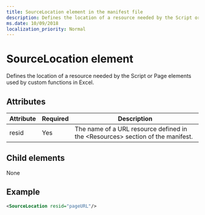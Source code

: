 ```yaml
---
title: SourceLocation element in the manifest file
description: Defines the location of a resource needed by the Script or Page elements used by custom functions in Excel.
ms.date: 10/09/2018
localization_priority: Normal
---
```


# SourceLocation element

Defines the location of a resource needed by the Script or Page elements used by custom functions in Excel.

## Attributes

| **Attribute** | **Required** | **Description**                                                                      |
|---------------|--------------|--------------------------------------------------------------------------------------|
| resid         | Yes          | The name of a URL resource defined in the &lt;Resources&gt; section of the manifest. |

## Child elements

None

## Example

```xml
<SourceLocation resid="pageURL"/>
```
